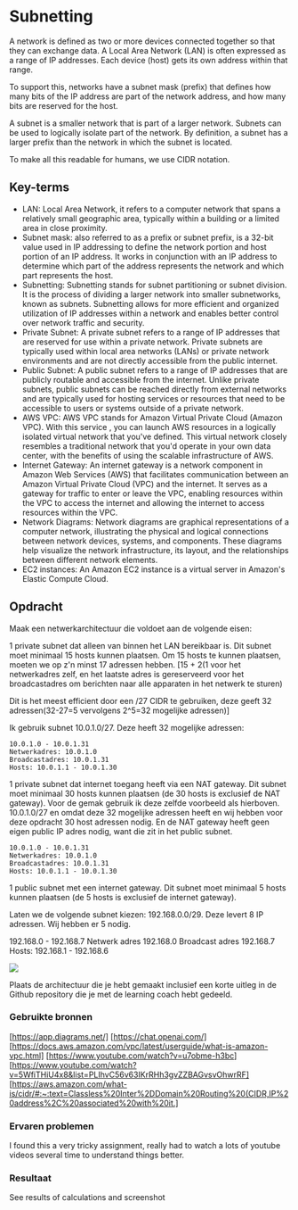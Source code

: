 # Subnetting

A network is defined as two or more devices connected together so that they can exchange data. A Local Area Network (LAN) is often expressed as a range of IP addresses. Each device (host) gets its own address within that range.

To support this, networks have a subnet mask (prefix) that defines how many bits of the IP address are part of the network address, and how many bits are reserved for the host.

A subnet is a smaller network that is part of a larger network. Subnets can be used to logically isolate part of the network. By definition, a subnet has a larger prefix than the network in which the subnet is located.

To make all this readable for humans, we use CIDR notation.

## Key-terms

- LAN: Local Area Network, it refers to a computer network that spans a relatively small geographic area, typically within a building or a limited area in close proximity. 
- Subnet mask: also referred to as a prefix or subnet prefix, is a 32-bit value used in IP addressing to define the network portion and host portion of an IP address. It works in conjunction with an IP address to determine which part of the address represents the network and which part represents the host. 
- Subnetting: Subnetting stands for subnet partitioning or subnet division. It is the process of dividing a larger network into smaller subnetworks, known as subnets. Subnetting allows for more efficient and organized utilization of IP addresses within a network and enables better control over network traffic and security.
- Private Subnet: A private subnet refers to a range of IP addresses that are reserved for use within a private network. Private subnets are typically used within local area networks (LANs) or private network environments and are not directly accessible from the public internet.
- Public Subnet: A public subnet refers to a range of IP addresses that are publicly routable and accessible from the internet. Unlike private subnets, public subnets can be reached directly from external networks and are typically used for hosting services or resources that need to be accessible to users or systems outside of a private network.
- AWS VPC: AWS VPC stands for Amazon Virtual Private Cloud (Amazon VPC). With this service , you can launch AWS resources in a logically isolated virtual network that you've defined. This virtual network closely resembles a traditional network that you'd operate in your own data center, with the benefits of using the scalable infrastructure of AWS.
- Internet Gateway: An internet gateway is a network component in Amazon Web Services (AWS) that facilitates communication between an Amazon Virtual Private Cloud (VPC) and the internet. It serves as a gateway for traffic to enter or leave the VPC, enabling resources within the VPC to access the internet and allowing the internet to access resources within the VPC. 
- Network Diagrams: Network diagrams are graphical representations of a computer network, illustrating the physical and logical connections between network devices, systems, and components. These diagrams help visualize the network infrastructure, its layout, and the relationships between different network elements. 
- EC2 instances:  An Amazon EC2 instance is a virtual server in Amazon's Elastic Compute Cloud.


## Opdracht

Maak een netwerkarchitectuur die voldoet aan de volgende eisen:

1 private subnet dat alleen van binnen het LAN bereikbaar is. Dit subnet moet minimaal 15 hosts kunnen plaatsen.
Om 15 hosts te kunnen plaatsen, moeten we op z'n minst 17 adressen hebben. [15 + 2(1 voor het netwerkadres zelf, en het laatste adres is gereserveerd voor het broadcastadres om berichten naar alle apparaten in het netwerk te sturen)

Dit is het meest efficient door een /27 CIDR te gebruiken, deze geeft 32 adressen(32-27=5 vervolgens 2^5=32 mogelijke adressen)]

Ik gebruik subnet 10.0.1.0/27.
Deze heeft 32 mogelijke adressen:

    10.0.1.0 - 10.0.1.31
    Netwerkadres: 10.0.1.0
    Broadcastadres: 10.0.1.31
    Hosts: 10.0.1.1 - 10.0.1.30 


1 private subnet dat internet toegang heeft via een NAT gateway. Dit subnet moet minimaal 30 hosts kunnen plaatsen (de 30 hosts is exclusief de NAT gateway). Voor de gemak gebruik ik deze zelfde voorbeeld als hierboven. 10.0.1.0/27 en omdat deze 32 mogelijke adressen heeft en wij hebben voor deze opdracht 30 host adressen nodig. En de NAT gateway heeft geen eigen public IP adres nodig, want die zit in het public subnet.

    10.0.1.0 - 10.0.1.31
    Netwerkadres: 10.0.1.0
    Broadcastadres: 10.0.1.31
    Hosts: 10.0.1.1 - 10.0.1.30 
    

1 public subnet met een internet gateway. Dit subnet moet minimaal 5 hosts kunnen plaatsen (de 5 hosts is exclusief de internet gateway).

Laten we de volgende subnet kiezen: 192.168.0.0/29. Deze levert 8 IP adressen. Wij hebben er 5 nodig.

192.168.0 - 192.168.7
Netwerk adres 192.168.0
Broadcast adres 192.168.7
Hosts: 192.168.1 - 192.168.6

![](/)

Plaats de architectuur die je hebt gemaakt inclusief een korte uitleg in de Github repository die je met de learning coach hebt gedeeld.

### Gebruikte bronnen
[https://app.diagrams.net/]
[https://chat.openai.com/]
[https://docs.aws.amazon.com/vpc/latest/userguide/what-is-amazon-vpc.html]
[https://www.youtube.com/watch?v=u7obme-h3bc]
[https://www.youtube.com/watch?v=5WfiTHiU4x8&list=PLIhvC56v63IKrRHh3gvZZBAGvsvOhwrRF]
[https://aws.amazon.com/what-is/cidr/#:~:text=Classless%20Inter%2DDomain%20Routing%20(CIDR,IP%20address%2C%20associated%20with%20it.]


### Ervaren problemen
I found this a very tricky assignment, really had to watch a lots of youtube videos several time to understand things better.

### Resultaat
See results of calculations and screenshot